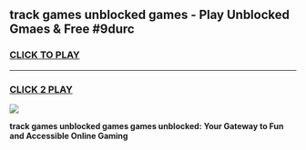 
## track games unblocked games - Play Unblocked Gmaes & Free #9durc
<h3>
<a href="https://news.freeplayer.one?title=track_games_unblocked_games&ref=03M">CLICK TO PLAY</a></h3>
<hr>

<h3>
<a href="https://news.freeplayer.one?title=track_games_unblocked_games&ref=03M">CLICK 2 PLAY</a>
  
</h3>

<a href="https://news.freeplayer.one?title=track_games_unblocked_games&ref=03M"><img src="https://clearcache.store/games.png"></a>


**track games unblocked games games unblocked: Your Gateway to Fun and Accessible Online Gaming**
